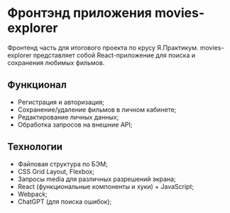 # Фронтэнд приложения movies-explorer

Фронтенд часть для итогового проекта по крусу Я.Практикум.
movies-explorer представляет собой React-приложение для поиска и сохранения любимых фильмов.

## Функционал
- Регистрация и авторизация;
- Сохранение/удаление фильмов в личном кабинете;
- Редактирование личных данных;
- Обработка запросов на внешние API;

## Технологии
- Файловая структура по БЭМ;
- CSS Grid Layout, Flexbox;
- Запросы media для различных разрешений экрана;
- React (функциональные компоненты и хуки) + JavaScript;
- Webpack;
- ChatGPT (для поиска ошибок);
